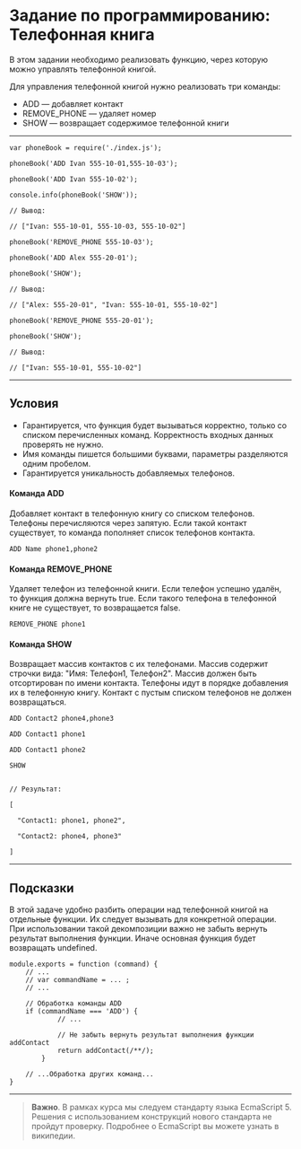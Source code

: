 # Задание по программированию: Телефонная книга

В этом задании необходимо реализовать функцию, через которую можно управлять телефонной книгой.

Для управления телефонной книгой нужно реализовать три команды:

- ADD — добавляет контакт
- REMOVE_PHONE — удаляет номер
- SHOW — возвращает содержимое телефонной книги

---

    var phoneBook = require('./index.js');

    phoneBook('ADD Ivan 555-10-01,555-10-03');

    phoneBook('ADD Ivan 555-10-02');

    console.info(phoneBook('SHOW'));

    // Вывод:

    // ["Ivan: 555-10-01, 555-10-03, 555-10-02"]

    phoneBook('REMOVE_PHONE 555-10-03');

    phoneBook('ADD Alex 555-20-01');

    phoneBook('SHOW');

    // Вывод:

    // ["Alex: 555-20-01", "Ivan: 555-10-01, 555-10-02"]

    phoneBook('REMOVE_PHONE 555-20-01');

    phoneBook('SHOW');

    // Вывод:

    // ["Ivan: 555-10-01, 555-10-02"]
  
---
## Условия
- Гарантируется, что функция будет вызываться корректно, только со списком перечисленных команд. Корректность входных данных проверять не нужно.
- Имя команды пишется большими буквами, параметры разделяются одним пробелом.
- Гарантируется уникальность добавляемых телефонов.

#### Команда ADD
Добавляет контакт в телефонную книгу со списком телефонов. Телефоны перечисляются через запятую. Если такой контакт существует, то команда пополняет список телефонов контакта.

    ADD Name phone1,phone2

#### Команда REMOVE_PHONE
Удаляет телефон из телефонной книги. Если телефон успешно удалён, то функция должна вернуть true. Если такого телефона в телефонной книге не существует, то возвращается false.

    REMOVE_PHONE phone1

#### Команда SHOW
Возвращает массив контактов с их телефонами. Массив содержит строчки вида: "Имя: Телефон1, Телефон2". Массив должен быть отсортирован по имени контакта. Телефоны идут в порядке добавления их в телефонную книгу. Контакт с пустым списком телефонов не должен возвращаться.

    ADD Contact2 phone4,phone3

    ADD Contact1 phone1

    ADD Contact1 phone2

    SHOW


    // Результат:

    [

      "Contact1: phone1, phone2",

      "Contact2: phone4, phone3"

    ]
---
## Подсказки
В этой задаче удобно разбить операции над телефонной книгой на отдельные функции. Их следует вызывать для конкретной операции. При использовании такой декомпозиции важно не забыть вернуть результат выполнения функции. Иначе основная функция будет возвращать undefined.

    module.exports = function (command) {
        // ...
        // var commandName = ... ;
        // ...
        
        // Обработка команды ADD
        if (commandName === 'ADD') {
                // ...
                
                // Не забыть вернуть результат выполнения функции addContact
                return addContact(/**/);
            }
    
        // ...Обработка других команд... 
    }

---
> **Важно**. В рамках курса мы следуем стандарту языка EcmaScript 5. Решения с использованием конструкций нового стандарта не пройдут проверку. Подробнее о EcmaScript вы можете узнать в википедии.

